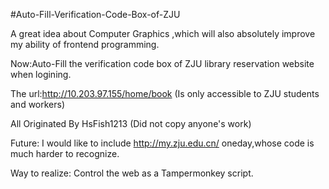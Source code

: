 #Auto-Fill-Verification-Code-Box-of-ZJU

A great idea about Computer Graphics ,which will also absolutely improve my ability of frontend programming.

Now:Auto-Fill the verification code box of ZJU library reservation website when logining.

The url:http://10.203.97.155/home/book (Is only accessible to ZJU students and workers)

All Originated By HsFish1213
(Did not copy anyone's work)


Future: I would like to include http://my.zju.edu.cn/ oneday,whose code is much harder to recognize.

Way to realize: Control the web as a Tampermonkey script.